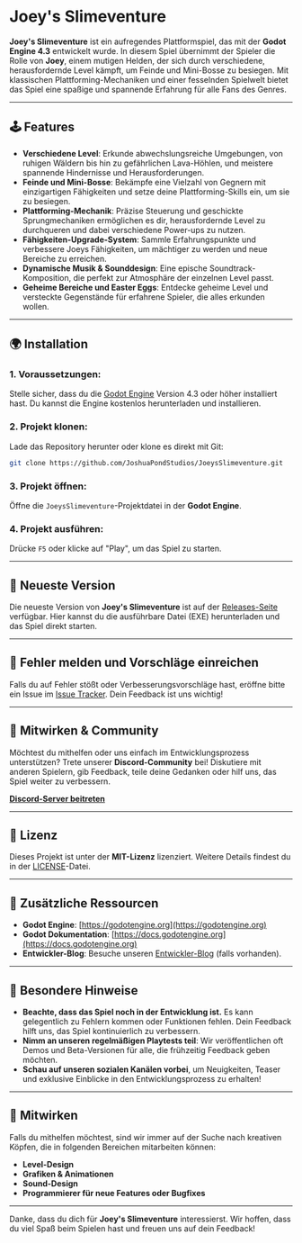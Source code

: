 # Joey's Slimeventure

**Joey's Slimeventure** ist ein aufregendes Plattformspiel, das mit der **Godot Engine 4.3** entwickelt wurde. In diesem Spiel übernimmt der Spieler die Rolle von **Joey**, einem mutigen Helden, der sich durch verschiedene, herausfordernde Level kämpft, um Feinde und Mini-Bosse zu besiegen. Mit klassischen Plattforming-Mechaniken und einer fesselnden Spielwelt bietet das Spiel eine spaßige und spannende Erfahrung für alle Fans des Genres.

---

## 🕹️ **Features**

- **Verschiedene Level**: Erkunde abwechslungsreiche Umgebungen, von ruhigen Wäldern bis hin zu gefährlichen Lava-Höhlen, und meistere spannende Hindernisse und Herausforderungen.
- **Feinde und Mini-Bosse**: Bekämpfe eine Vielzahl von Gegnern mit einzigartigen Fähigkeiten und setze deine Plattforming-Skills ein, um sie zu besiegen.
- **Plattforming-Mechanik**: Präzise Steuerung und geschickte Sprungmechaniken ermöglichen es dir, herausfordernde Level zu durchqueren und dabei verschiedene Power-ups zu nutzen.
- **Fähigkeiten-Upgrade-System**: Sammle Erfahrungspunkte und verbessere Joeys Fähigkeiten, um mächtiger zu werden und neue Bereiche zu erreichen.
- **Dynamische Musik & Sounddesign**: Eine epische Soundtrack-Komposition, die perfekt zur Atmosphäre der einzelnen Level passt.
- **Geheime Bereiche und Easter Eggs**: Entdecke geheime Level und versteckte Gegenstände für erfahrene Spieler, die alles erkunden wollen.

---

## 🌍 **Installation**

### 1. **Voraussetzungen:**
Stelle sicher, dass du die [Godot Engine](https://godotengine.org/download) Version 4.3 oder höher installiert hast. Du kannst die Engine kostenlos herunterladen und installieren.

### 2. **Projekt klonen:**
Lade das Repository herunter oder klone es direkt mit Git:

```bash
git clone https://github.com/JoshuaPondStudios/JoeysSlimeventure.git
```

### 3. **Projekt öffnen:**
Öffne die `JoeysSlimeventure`-Projektdatei in der **Godot Engine**.

### 4. **Projekt ausführen:**
Drücke `F5` oder klicke auf "Play", um das Spiel zu starten.

---

## 🚀 **Neueste Version**

Die neueste Version von **Joey's Slimeventure** ist auf der [Releases-Seite](https://github.com/JoshuaPondStudios/JoeysSlimeventure/releases/latest) verfügbar. Hier kannst du die ausführbare Datei (EXE) herunterladen und das Spiel direkt starten.

---

## 🐞 **Fehler melden und Vorschläge einreichen**

Falls du auf Fehler stößt oder Verbesserungsvorschläge hast, eröffne bitte ein Issue im [Issue Tracker](https://github.com/JoshuaPondStudios/JoeysSlimeventure/issues). Dein Feedback ist uns wichtig!

---

## 💬 **Mitwirken & Community**

Möchtest du mithelfen oder uns einfach im Entwicklungsprozess unterstützen? Trete unserer **Discord-Community** bei! Diskutiere mit anderen Spielern, gib Feedback, teile deine Gedanken oder hilf uns, das Spiel weiter zu verbessern.

[**Discord-Server beitreten**](https://discord.gg/yCkdZRcmn4)

---

## 📝 **Lizenz**

Dieses Projekt ist unter der **MIT-Lizenz** lizenziert. Weitere Details findest du in der [LICENSE](LICENSE)-Datei.

---

## 🧰 **Zusätzliche Ressourcen**

- **Godot Engine**: [https://godotengine.org](https://godotengine.org)
- **Godot Dokumentation**: [https://docs.godotengine.org](https://docs.godotengine.org)
- **Entwickler-Blog**: Besuche unseren [Entwickler-Blog](https://example.com) (falls vorhanden).

---

## 📌 **Besondere Hinweise**

- **Beachte, dass das Spiel noch in der Entwicklung ist.** Es kann gelegentlich zu Fehlern kommen oder Funktionen fehlen. Dein Feedback hilft uns, das Spiel kontinuierlich zu verbessern.
- **Nimm an unseren regelmäßigen Playtests teil**: Wir veröffentlichen oft Demos und Beta-Versionen für alle, die frühzeitig Feedback geben möchten.
- **Schau auf unseren sozialen Kanälen vorbei**, um Neuigkeiten, Teaser und exklusive Einblicke in den Entwicklungsprozess zu erhalten!

---

## 🤝 **Mitwirken**

Falls du mithelfen möchtest, sind wir immer auf der Suche nach kreativen Köpfen, die in folgenden Bereichen mitarbeiten können:

- **Level-Design**
- **Grafiken & Animationen**
- **Sound-Design**
- **Programmierer für neue Features oder Bugfixes**

---

Danke, dass du dich für **Joey's Slimeventure** interessierst. Wir hoffen, dass du viel Spaß beim Spielen hast und freuen uns auf dein Feedback!
